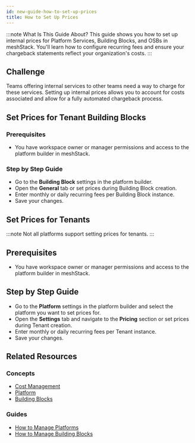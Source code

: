 ```yaml
---
id: new-guide-how-to-set-up-prices
title: How to Set Up Prices
---
```


:::note What Is This Guide About?
This guide shows you how to set up internal prices for Platform Services, Building Blocks, and OSBs in meshStack. You'll learn how to configure recurring fees and ensure your chargeback statements reflect your organization's costs.
:::

## Challenge

Teams offering internal services to other teams need a way to charge for these services. Setting up internal prices allows you to account for costs associated and allow for a fully automated chargeback process.

## Set Prices for Tenant Building Blocks

### Prerequisites

- You have workspace owner or manager permissions and access to the platform builder in meshStack.

### Step by Step Guide

- Go to the **Building Block** settings in the platform builder.
- Open the **General** tab or set prices during Building Block creation.
- Enter monthly or daily recurring fees per Building Block instance.
- Save your changes.

## Set Prices for Tenants

:::note
Not all platforms support setting prices for tenants.
:::

## Prerequisites

- You have workspace owner or manager permissions and access to the platform builder in meshStack.

## Step by Step Guide

- Go to the **Platform** settings in the platform builder and select the platform you want to set prices for.
- Open the **Settings** tab and navigate to the **Pricing** section or set prices during Tenant creation.
- Enter monthly or daily recurring fees per Tenant instance.
- Save your changes.

## Related Resources

### Concepts

- [Cost Management](new-concept-cost-management.md)
- [Platform](new-concept-platform.md)
- [Building Blocks](new-concept-buildingblock.md)

### Guides

- [How to Manage Platforms](new-guide-how-to-manage-a-platform.md)
- [How to Manage Building Blocks](new-guide-how-to-manage-building-blocks.md)
